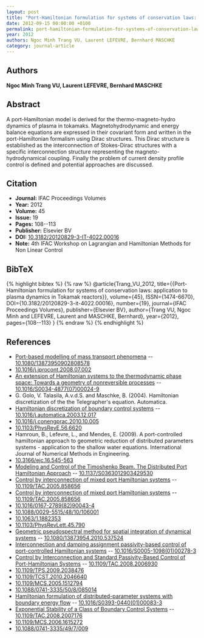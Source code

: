 ```yaml
---
layout: post
title: "Port-Hamiltonian formulation for systems of conservation laws: application to plasma dynamics in Tokamak reactors"
date: 2012-09-15 00:00:00 +0100
permalink: port-hamiltonian-formulation-for-systems-of-conservation-laws-application-to-plasma-dynamics-in-tokamak-reactors
year: 2012
authors: Ngoc Minh Trang VU, Laurent LEFEVRE, Bernhard MASCHKE
category: journal-article
---
```

 
## Authors
**Ngoc Minh Trang VU, Laurent LEFEVRE, Bernhard MASCHKE**
 
## Abstract
A port-Hamiltonian model is derived for the thermo-magneto-hydro dynamics of plasma in tokamaks. Magnetohydrodynamic and energy balance equations are expressed in their covariant form and written in the port-Hamiltonian formalism using Dirac structures. This Dirac structure is established as the interconnection of Stokes-Dirac structures with a specific interconnection structure representing the magneto-hydrodynamical coupling. Finally the problem of current density profile control is defined and potential approaches are discussed.
 
## Citation
- **Journal:** IFAC Proceedings Volumes
- **Year:** 2012
- **Volume:** 45
- **Issue:** 19
- **Pages:** 108--113
- **Publisher:** Elsevier BV
- **DOI:** [10.3182/20120829-3-IT-4022.00016](https://doi.org/10.3182/20120829-3-IT-4022.00016)
- **Note:** 4th IFAC Workshop on Lagrangian and Hamiltonian Methods for Non Linear Control
 
## BibTeX
{% highlight bibtex %}
{% raw %}
@article{Trang_VU_2012,
  title={{Port-Hamiltonian formulation for systems of conservation laws: application to plasma dynamics in Tokamak reactors}},
  volume={45},
  ISSN={1474-6670},
  DOI={10.3182/20120829-3-it-4022.00016},
  number={19},
  journal={IFAC Proceedings Volumes},
  publisher={Elsevier BV},
  author={Trang VU, Ngoc Minh and LEFEVRE, Laurent and MASCHKE, Bernhard},
  year={2012},
  pages={108--113}
}
{% endraw %}
{% endhighlight %}
 
## References
- [Port-based modelling of mass transport phenomena](port-based-modelling-of-mass-transport-phenomena) -- [10.1080/13873950902808578](https://doi.org/10.1080/13873950902808578)
- [10.1016/j.jprocont.2008.07.002](https://doi.org/10.1016/j.jprocont.2008.07.002)
- [An extension of Hamiltonian systems to the thermodynamic phase space: Towards a geometry of nonreversible processes](an-extension-of-hamiltonian-systems-to-the-thermodynamic-phase-space-towards-a-geometry-of-nonreversible-processes) -- [10.1016/S0034-4877(07)00024-9](https://doi.org/10.1016/S0034-4877(07)00024-9)
- G. Golo, V. Talasila, A.v.d.S. and Maschke, B. (2004). Hamiltonian discretization of the the Telegrapher's equation. Automatica.
- [Hamiltonian discretization of boundary control systems](hamiltonian-discretization-of-boundary-control-systems) -- [10.1016/j.automatica.2003.12.017](https://doi.org/10.1016/j.automatica.2003.12.017)
- [10.1016/j.conengprac.2010.10.005](https://doi.org/10.1016/j.conengprac.2010.10.005)
- [10.1103/PhysRevE.56.6620](https://doi.org/10.1103/PhysRevE.56.6620)
- Hamroun, B., Lefevre, L., and Mendes, E. (2009). A port-controlled hamiltonian approach to geometric reduction of distributed parameters systems - application to the shallow water equations. International Journal of Numerical Methods in Engineering.
- [10.3166/ejc.16.545-563](https://doi.org/10.3166/ejc.16.545-563)
- [Modeling and Control of the Timoshenko Beam. The Distributed Port Hamiltonian Approach](modeling-and-control-of-the-timoshenko-beam-the-distributed-port-hamiltonian-approach) -- [10.1137/S0363012903429530](https://doi.org/10.1137/S0363012903429530)
- [Control by interconnection of mixed port Hamiltonian systems](control-by-interconnection-of-mixed-port-hamiltonian-systems) -- [10.1109/TAC.2005.858656](https://doi.org/10.1109/TAC.2005.858656)
- [Control by interconnection of mixed port Hamiltonian systems](control-by-interconnection-of-mixed-port-hamiltonian-systems) -- [10.1109/TAC.2005.858656](https://doi.org/10.1109/TAC.2005.858656)
- [10.1016/0167-2789(82)90043-4](https://doi.org/10.1016/0167-2789(82)90043-4)
- [10.1088/0029-5515/48/10/106001](https://doi.org/10.1088/0029-5515/48/10/106001)
- [10.1063/1.1882353](https://doi.org/10.1063/1.1882353)
- [10.1103/PhysRevLett.45.790](https://doi.org/10.1103/PhysRevLett.45.790)
- [Geometric pseudospectral method for spatial integration of dynamical systems](geometric-pseudospectral-method-for-spatial-integration-of-dynamical-systems) -- [10.1080/13873954.2010.537524](https://doi.org/10.1080/13873954.2010.537524)
- [Interconnection and damping assignment passivity-based control of port-controlled Hamiltonian systems](interconnection-and-damping-assignment-passivity-based-control-of-port-controlled-hamiltonian-systems) -- [10.1016/S0005-1098(01)00278-3](https://doi.org/10.1016/S0005-1098(01)00278-3)
- [Control by Interconnection and Standard Passivity-Based Control of Port-Hamiltonian Systems](control-by-interconnection-and-standard-passivity-based-control-of-port-hamiltonian-systems) -- [10.1109/TAC.2008.2006930](https://doi.org/10.1109/TAC.2008.2006930)
- [10.1109/TPS.2009.2038476](https://doi.org/10.1109/TPS.2009.2038476)
- [10.1109/TCST.2010.2046640](https://doi.org/10.1109/TCST.2010.2046640)
- [10.1109/MCS.2005.1512794](https://doi.org/10.1109/MCS.2005.1512794)
- [10.1088/0741-3335/50/8/085014](https://doi.org/10.1088/0741-3335/50/8/085014)
- [Hamiltonian formulation of distributed-parameter systems with boundary energy flow](hamiltonian-formulation-of-distributed-parameter-systems-with-boundary-energy-flow) -- [10.1016/S0393-0440(01)00083-3](https://doi.org/10.1016/S0393-0440(01)00083-3)
- [Exponential Stability of a Class of Boundary Control Systems](exponential-stability-of-a-class-of-boundary-control-systems) -- [10.1109/TAC.2008.2007176](https://doi.org/10.1109/TAC.2008.2007176)
- [10.1109/MCS.2006.1615272](https://doi.org/10.1109/MCS.2006.1615272)
- [10.1088/0741-3335/49/7/009](https://doi.org/10.1088/0741-3335/49/7/009)


